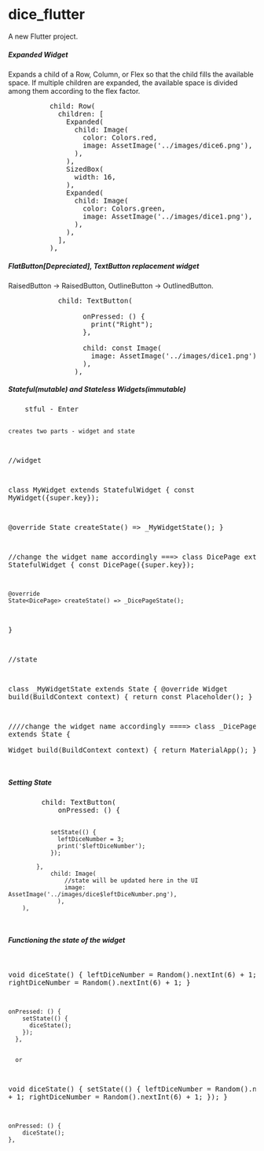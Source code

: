 # dice_flutter

A new Flutter project.

<h5>Expanded Widget</h5>
Expands a child of a Row, Column, or Flex so that the child fills the available space.
If multiple children are expanded, the available space is divided among them according to the flex factor.
<pre>
          child: Row(
            children: <Widget>[
              Expanded(
                child: Image(
                  color: Colors.red,
                  image: AssetImage('../images/dice6.png'),
                ),
              ),
              SizedBox(
                width: 16,
              ),
              Expanded(
                child: Image(
                  color: Colors.green,
                  image: AssetImage('../images/dice1.png'),
                ),
              ),
            ],
          ),
</pre>

<h5>FlatButton[Depreciated], TextButton replacement widget</h5>
RaisedButton -> RaisedButton, OutlineButton -> OutlinedButton.

<pre>
            child: TextButton(

                  onPressed: () {
                    print("Right");
                  },

                  child: const Image(
                    image: AssetImage('../images/dice1.png'),
                  ),
                ),
</pre>

<h5>Stateful(mutable) and Stateless Widgets(immutable)</h5>
<pre>
    stful - Enter

    creates two parts - widget and state

//widget

class MyWidget extends StatefulWidget {
  const MyWidget({super.key});

  @override
  State<MyWidget> createState() => _MyWidgetState();
}

//change the widget name accordingly
===> class DicePage extends StatefulWidget {
    const DicePage({super.key});

    @override
    State<DicePage> createState() => _DicePageState();
}


//state

class _MyWidgetState extends State<MyWidget> {
  @override
  Widget build(BuildContext context) {
    return const Placeholder();
  }
}

////change the widget name accordingly
====> class _DicePageState extends State<DicePage> {  
     Widget build(BuildContext context) {
         return MaterialApp();
     }
 }


</pre>

<h5>Setting State</h5>
<pre>
        child: TextButton(
            onPressed: () {

                setState(() {
                  leftDiceNumber = 3;
                  print('$leftDiceNumber');
                });

            },
                child: Image(
                    //state will be updated here in the UI
                    image: AssetImage('../images/dice$leftDiceNumber.png'),
                  ),
        ),
</pre>

<h5>Functioning the state of the widget</h5>
<pre>

  void diceState() {
    leftDiceNumber = Random().nextInt(6) + 1;
    rightDiceNumber = Random().nextInt(6) + 1;
  }

    onPressed: () {                
        setState(() {
          diceState();
        });
      },


      or


  void diceState() {
    setState(() {
    leftDiceNumber = Random().nextInt(6) + 1;
    rightDiceNumber = Random().nextInt(6) + 1;
    });
  }

    onPressed: () {                
        diceState();            
    },          

</pre>